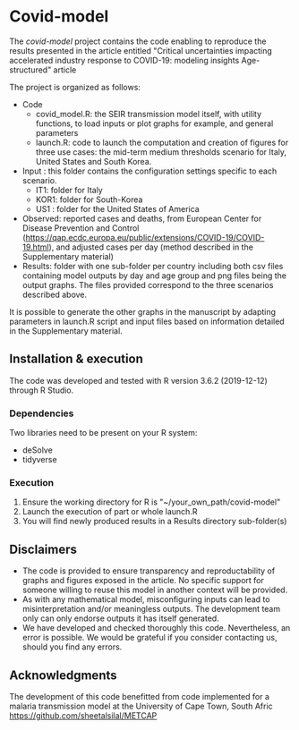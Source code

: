 # Covid-model

The _covid-model_ project contains the code enabling to reproduce the results
presented in the article entitled "Critical uncertainties impacting accelerated industry response to 
COVID-19: modeling insights Age-structured" article 

The project is organized as follows:
- Code
  + covid_model.R: the SEIR transmission model itself, with utility functions,
                   to load inputs or plot graphs for example, and general
                   parameters
  + launch.R: code to launch the computation and creation of figures for three
              use cases: the mid-term medium thresholds scenario for Italy, United
              States and South Korea.
- Input : this folder contains the configuration settings specific to each
          scenario.
  + IT1: folder for Italy
  + KOR1: folder for South-Korea
  + US1 : folder for the United States of America
- Observed: reported cases and deaths, from European Center for Disease
            Prevention and Control (https://qap.ecdc.europa.eu/public/extensions/COVID-19/COVID-19.html),
            and adjusted cases per day (method described in the Supplementary material)
- Results: folder with one sub-folder per country including both csv files containing 
           model outputs by day and age group and png files being the output graphs.
           The files provided correspond to the three scenarios described above.
              
It is possible to generate the other graphs in the manuscript by adapting
parameters in launch.R script and input files based on information
detailed in the Supplementary material.

## Installation & execution

The code was developed and tested with R version 3.6.2 (2019-12-12) through
R Studio.

### Dependencies
Two libraries need to be present on your R system:
- deSolve
- tidyverse

### Execution

1. Ensure the working directory for R is "~/your_own_path/covid-model"
2. Launch the execution of part or whole launch.R
3. You will find newly produced results in a Results directory sub-folder(s)

## Disclaimers

- The code is provided to ensure transparency and reproductability of graphs and
  figures exposed in the article. No specific support for someone willing to reuse this
  model in another context will be provided.
- As with any mathematical model, misconfiguring inputs can lead to
  misinterpretation and/or meaningless outputs. The development team only
  can only endorse outputs it has itself generated.
- We have developed and checked thoroughly this code. Nevertheless, an error is
  possible. We would be grateful if you consider contacting us, should you find
  any errors.

## Acknowledgments
The development of this code benefitted from code implemented for a malaria transmission model at the University of Cape Town, South Afric
https://github.com/sheetalsilal/METCAP